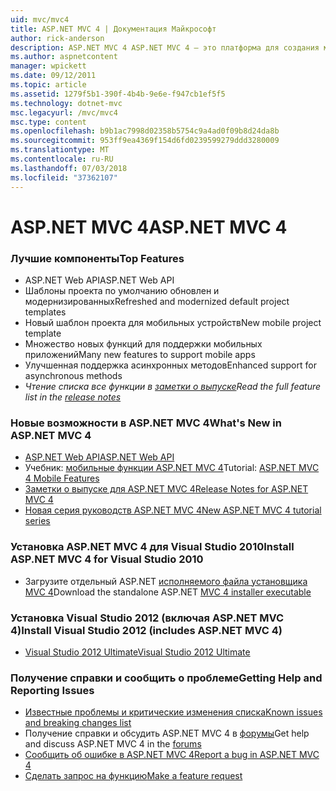 ```yaml
---
uid: mvc/mvc4
title: ASP.NET MVC 4 | Документация Майкрософт
author: rick-anderson
description: ASP.NET MVC 4 ASP.NET MVC 4 — это платформа для создания масштабируемых, основанные на стандартах веб-приложений, с помощью хорошо проверенных шаблонах проектирования и мощь AS...
ms.author: aspnetcontent
manager: wpickett
ms.date: 09/12/2011
ms.topic: article
ms.assetid: 1279f5b1-390f-4b4b-9e6e-f947cb1ef5f5
ms.technology: dotnet-mvc
msc.legacyurl: /mvc/mvc4
msc.type: content
ms.openlocfilehash: b9b1ac7998d02358b5754c9a4ad0f09b8d24da8b
ms.sourcegitcommit: 953ff9ea4369f154d6fd0239599279ddd3280009
ms.translationtype: MT
ms.contentlocale: ru-RU
ms.lasthandoff: 07/03/2018
ms.locfileid: "37362107"
---
```

<a name="aspnet-mvc-4"></a><span data-ttu-id="d54f9-103">ASP.NET MVC 4</span><span class="sxs-lookup"><span data-stu-id="d54f9-103">ASP.NET MVC 4</span></span>
====================
### <a name="top-features"></a><span data-ttu-id="d54f9-104">Лучшие компоненты</span><span class="sxs-lookup"><span data-stu-id="d54f9-104">Top Features</span></span>

- <span data-ttu-id="d54f9-105">ASP.NET Web API</span><span class="sxs-lookup"><span data-stu-id="d54f9-105">ASP.NET Web API</span></span>
- <span data-ttu-id="d54f9-106">Шаблоны проекта по умолчанию обновлен и модернизированных</span><span class="sxs-lookup"><span data-stu-id="d54f9-106">Refreshed and modernized default project templates</span></span>
- <span data-ttu-id="d54f9-107">Новый шаблон проекта для мобильных устройств</span><span class="sxs-lookup"><span data-stu-id="d54f9-107">New mobile project template</span></span>
- <span data-ttu-id="d54f9-108">Множество новых функций для поддержки мобильных приложений</span><span class="sxs-lookup"><span data-stu-id="d54f9-108">Many new features to support mobile apps</span></span>
- <span data-ttu-id="d54f9-109">Улучшенная поддержка асинхронных методов</span><span class="sxs-lookup"><span data-stu-id="d54f9-109">Enhanced support for asynchronous methods</span></span>
- <span data-ttu-id="d54f9-110">*Чтение списка все функции в [заметки о выпуске](../whitepapers/mvc4-release-notes.md)*</span><span class="sxs-lookup"><span data-stu-id="d54f9-110">*Read the full feature list in the [release notes](../whitepapers/mvc4-release-notes.md)*</span></span>


### <a name="whats-new-in-aspnet-mvc-4"></a><span data-ttu-id="d54f9-111">Новые возможности в ASP.NET MVC 4</span><span class="sxs-lookup"><span data-stu-id="d54f9-111">What's New in ASP.NET MVC 4</span></span>

- [<span data-ttu-id="d54f9-112">ASP.NET Web API</span><span class="sxs-lookup"><span data-stu-id="d54f9-112">ASP.NET Web API</span></span>](../web-api/index.md)
- <span data-ttu-id="d54f9-113">Учебник: [мобильные функции ASP.NET MVC 4](overview/older-versions/aspnet-mvc-4-mobile-features.md)</span><span class="sxs-lookup"><span data-stu-id="d54f9-113">Tutorial: [ASP.NET MVC 4 Mobile Features](overview/older-versions/aspnet-mvc-4-mobile-features.md)</span></span>
- [<span data-ttu-id="d54f9-114">Заметки о выпуске для ASP.NET MVC 4</span><span class="sxs-lookup"><span data-stu-id="d54f9-114">Release Notes for ASP.NET MVC 4</span></span>](../whitepapers/mvc4-release-notes.md)
- [<span data-ttu-id="d54f9-115">Новая серия руководств ASP.NET MVC 4</span><span class="sxs-lookup"><span data-stu-id="d54f9-115">New ASP.NET MVC 4 tutorial series</span></span>](overview/older-versions/getting-started-with-aspnet-mvc4/intro-to-aspnet-mvc-4.md)


### <a name="install-aspnet-mvc-4-for-visual-studio-2010"></a><span data-ttu-id="d54f9-116">Установка ASP.NET MVC 4 для Visual Studio 2010</span><span class="sxs-lookup"><span data-stu-id="d54f9-116">Install ASP.NET MVC 4 for Visual Studio 2010</span></span>

- <span data-ttu-id="d54f9-117">Загрузите отдельный ASP.NET [исполняемого файла установщика MVC 4](https://www.microsoft.com/download/details.aspx?id=30683)</span><span class="sxs-lookup"><span data-stu-id="d54f9-117">Download the standalone ASP.NET [MVC 4 installer executable](https://www.microsoft.com/download/details.aspx?id=30683)</span></span>


### <a name="install-visual-studio-2012-includes-aspnet-mvc-4"></a><span data-ttu-id="d54f9-118">Установка Visual Studio 2012 (включая ASP.NET MVC 4)</span><span class="sxs-lookup"><span data-stu-id="d54f9-118">Install Visual Studio 2012 (includes ASP.NET MVC 4)</span></span>

- [<span data-ttu-id="d54f9-119">Visual Studio 2012 Ultimate</span><span class="sxs-lookup"><span data-stu-id="d54f9-119">Visual Studio 2012 Ultimate</span></span>](https://go.microsoft.com/fwlink/?linkid=247148)


### <a name="getting-help-and-reporting-issues"></a><span data-ttu-id="d54f9-120">Получение справки и сообщить о проблеме</span><span class="sxs-lookup"><span data-stu-id="d54f9-120">Getting Help and Reporting Issues</span></span>

- [<span data-ttu-id="d54f9-121">Известные проблемы и критические изменения списка</span><span class="sxs-lookup"><span data-stu-id="d54f9-121">Known issues and breaking changes list</span></span>](../whitepapers/mvc4-release-notes.md#_Toc303253815)
- <span data-ttu-id="d54f9-122">Получение справки и обсудить ASP.NET MVC 4 в [форумы](https://forums.asp.net/1146.aspx)</span><span class="sxs-lookup"><span data-stu-id="d54f9-122">Get help and discuss ASP.NET MVC 4 in the [forums](https://forums.asp.net/1146.aspx)</span></span>
- [<span data-ttu-id="d54f9-123">Сообщить об ошибке в ASP.NET MVC 4</span><span class="sxs-lookup"><span data-stu-id="d54f9-123">Report a bug in ASP.NET MVC 4</span></span>](https://github.com/aspnet/AspNetWebStack/issues)
- [<span data-ttu-id="d54f9-124">Сделать запрос на функцию</span><span class="sxs-lookup"><span data-stu-id="d54f9-124">Make a feature request</span></span>](http://aspnet.uservoice.com/forums/41201-asp-net-mvc)
